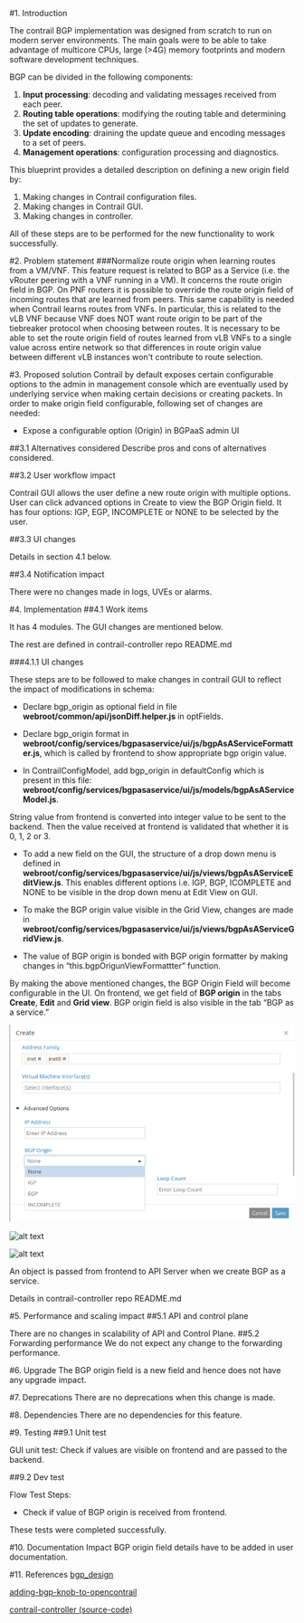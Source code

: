 
#1. Introduction

The contrail BGP implementation was designed from scratch to run on modern
server environments. The main goals were to be able to take advantage of
multicore CPUs, large (>4G) memory footprints and modern software development
techniques.

BGP can be divided in the following components:

1. **Input processing**: decoding and validating messages received from each
peer.
2. **Routing table operations**: modifying the routing table and determining the set of updates to generate.
3. **Update encoding**: draining the update queue and encoding messages to a set of peers.
4. **Management operations**: configuration processing and diagnostics.

This blueprint provides a detailed description on defining a new origin field by:

1. Making changes in Contrail configuration files.
2. Making changes in Contrail GUI.
3. Making changes in controller.

All of these steps are to be performed for the new functionality to work successfully.

#2. Problem statement
###Normalize route origin when learning routes from a VM/VNF.
This feature request is related to BGP as a Service (i.e. the vRouter peering with a VNF running in a VM). It concerns the route origin field in BGP. On PNF routers it is possible to override the route origin field of incoming routes that are learned from peers. This same capability is needed when Contrail learns routes from VNFs. In particular, this is related to the vLB VNF because VNF does NOT want route origin to be part of the tiebreaker protocol when choosing between routes. It is necessary to be able to set the route origin field of routes learned from vLB VNFs to a single value across entire network so that differences in route origin value between different vLB instances won't contribute to route selection.

#3. Proposed solution
Contrail by default exposes certain configurable options to the admin in management console which are eventually used by underlying service when making certain decisions or creating packets. In order to make origin field configurable, following set of changes are needed:

+ Expose a configurable option (Origin) in BGPaaS admin UI

##3.1 Alternatives considered
Describe pros and cons of alternatives considered.

##3.2 User workflow impact

Contrail GUI allows the user define a new route origin with multiple options. User can click advanced options in Create to view the BGP Origin field. It has four options: IGP, EGP, INCOMPLETE or NONE to be selected by the user.

##3.3 UI changes

Details in section 4.1 below.

##3.4 Notification impact

There were no changes made in logs, UVEs or alarms.

#4. Implementation
##4.1  Work items

It has 4 modules. The GUI changes are mentioned below.

The rest are defined in contrail-controller repo README.md

###4.1.1 UI changes

These steps are to be followed to make changes in contrail GUI to reflect the impact of modifications in schema:

+ Declare bgp_origin as optional field in file **webroot/common/api/jsonDiff.helper.js** in optFields.

+ Declare bgp_origin format in **webroot/config/services/bgpasaservice/ui/js/bgpAsAServiceFormatter.js**, which is called by frontend to show appropriate bgp origin value.

+ In ContrailConfigModel, add bgp_origin in defaultConfig which is present in this file: **webroot/config/services/bgpasaservice/ui/js/models/bgpAsAServiceModel.js**.

String value from frontend is converted into integer value to be sent to the backend.
Then the value received at frontend is validated that whether it is 0, 1, 2 or 3.

+ To add a new field on the GUI, the structure of a drop down menu is defined in **webroot/config/services/bgpasaservice/ui/js/views/bgpAsAServiceEditView.js**. This enables different options i.e. IGP, BGP, ICOMPLETE and NONE to be visible in the drop down menu at Edit View on GUI.

+ To make the BGP origin value visible in the Grid View, changes are made in **webroot/config/services/bgpasaservice/ui/js/views/bgpAsAServiceGridView.js**.

+ The value of BGP origin is bonded with BGP origin formatter by making changes in “this.bgpOrigunViewFormattter” function.

By making the above mentioned changes, the BGP Origin Field will become configurable in the UI.
On frontend, we get field of **BGP origin** in the tabs **Create**, **Edit** and **Grid view**. BGP origin field is also visible in the tab “BGP as a service.”

![alt text](images/sec_4.1.1_j.png "Img 10")

![alt text](https://github.com/saad-ngnware/test-repo/blob/master/images/sec_4.1.1_k.png "Img 11")

![alt text](https://github.com/saad-ngnware/test-repo/blob/master/images/sec_4.1.1_l.png "Img 12")

An object is passed from frontend to API Server when we create BGP as a service.

Details in contrail-controller repo README.md

#5. Performance and scaling impact
##5.1 API and control plane

There are no changes in scalability of API and Control Plane.
##5.2 Forwarding performance
We do not expect any change to the forwarding performance.

#6. Upgrade
The BGP origin field is a new field and hence does not have any upgrade impact.

#7. Deprecations
There are no deprecations when this change is made.

#8. Dependencies
There are no dependencies for this feature.

#9. Testing
##9.1 Unit test

GUI unit test: Check if values are visible on frontend and are passed to the backend.

##9.2 Dev test

Flow Test Steps:

+ Check if value of BGP origin is received from frontend.

These tests were completed successfully.

#10. Documentation Impact
BGP origin field details have to be added in user documentation.

#11. References
[bgp_design](http://juniper.github.io/contrail-vnc/bgp_design.html)

[adding-bgp-knob-to-opencontrail](http://www.opencontrail.org/adding-bgp-knob-to-opencontrail/)

[contrail-controller (source-code)](https://github.com/Juniper/contrail-controller/tree/master/src/vnsw/agent)
